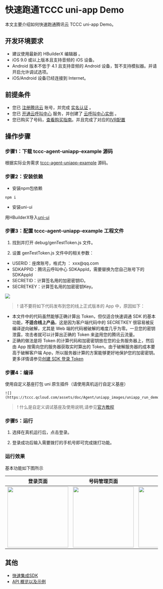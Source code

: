 # 快速跑通TCCC uni-app Demo
本文主要介绍如何快速跑通腾讯云 TCCC uni-app Demo。

## 开发环境要求
- 建议使用最新的 HBuilderX 编辑器 。
- iOS 9.0 或以上版本且支持音频的 iOS 设备。
- Android 版本不低于 4.1 且支持音频的 Android 设备，暂不支持模拟器。并请开启允许调试选项。
- iOS/Android 设备已经连接到 Internet。


## 前提条件
- 您已 [注册腾讯云](https://cloud.tencent.com/document/product/378/17985) 账号，并完成 [实名认证](https://cloud.tencent.com/document/product/378/3629) 。
- 您已 [开通云呼叫中心](https://cloud.tencent.com/document/product/679/48028#.E6.AD.A5.E9.AA.A41.EF.BC.9A.E5.87.86.E5.A4.87.E5.B7.A5.E4.BD.9C) 服务，并创建了 [云呼叫中心实例](https://cloud.tencent.com/document/product/679/48028#.E6.AD.A5.E9.AA.A42.EF.BC.9A.E5.88.9B.E5.BB.BA.E4.BA.91.E5.91.BC.E5.8F.AB.E4.B8.AD.E5.BF.83.E5.AE.9E.E4.BE.8B) 。
- 您已购买了号码，[查看购买指南](https://cloud.tencent.com/document/product/679/73526)。并且完成了对应的[IVR配置](https://cloud.tencent.com/document/product/679/73549)

## 操作步骤

[](id:step1)
### 步骤1：下载 tccc-agent-uniapp-example 源码
  根据实际业务需求 [tccc-agent-uniapp-example](https://github.com/TencentCloud/tccc-agent-uniapp-example) 源码。

[](id:step2)
### 步骤2：安装依赖

- 安装npm包依赖
```
npm i
```
- 安装uni-ui

用HBuilderX导入[uni-ui](https://ext.dcloud.net.cn/plugin?id=55)

[](id:step3)

### 步骤3：配置 tccc-agent-uniapp-example 工程文件
1. 找到并打开 debug/genTestToken.js 文件。

2. 设置 genTestToken.js 文件中的相关参数：
<ul>
  <li/>USERID：座席账号，格式为 ： xxx@qq.com
  <li/>SDKAPPID：腾讯云呼叫中心 SDKAppId，需要替换为您自己账号下的 SDKAppId
	<li/>SECRETID：计算签名用的加密密钥ID。
  <li/>SECRETKEY：计算签名用的加密密钥Key。
</ul>


![](https://tccc.qcloud.com/assets/doc/Agent/uniapp_images/gen_token.png)


> ! 请不要将如下代码发布到您的线上正式版本的 App 中，原因如下：
 - 本文件中的代码虽然能够正确计算出 Token，但仅适合快速调通 SDK 的基本功能，**不适合线上产品**，这是因为客户端代码中的 SECRETKEY 很容易被反编译逆向破解，尤其是 Web 端的代码被破解的难度几乎为零。一旦您的密钥泄露，攻击者就可以计算出正确的 Token 来盗用您的腾讯云流量。 
 - 正确的做法是将 Token 的计算代码和加密密钥放在您的业务服务器上，然后由 App 按需向您的服务器获取实时算出的 Token。由于破解服务器的成本要高于破解客户端 App，所以服务器计算的方案能够更好地保护您的加密密钥。更多详情请参见[创建 SDK 登录 Token](https://cloud.tencent.com/document/product/679/49227)


### 步骤4：编译

使用自定义基座打包 uni 原生插件（请使用真机运行自定义基座）

	![](https://tccc.qcloud.com/assets/doc/Agent/uniapp_images/uniapp_run_demo.png)

> ! 什么是自定义调试基座及使用说明,请参见[官方教程](https://uniapp.dcloud.net.cn/tutorial/run/run-app.html#customplayground)


### 步骤5：运行

1. 选择在真机运行后，点击登录。

2. 登录成功后输入需要拨打的手机号即可完成拨打功能。


### 运行效果

基本功能如下图所示

| 登录页面 | 号码管理页面 | 拨打页面 | 
|-----|-----|-----|
|<img src="https://tccc.qcloud.com/assets/doc/Agent/uniapp_images/Demo_login.jpeg" style="width:200px;height:200px">|<img src="https://tccc.qcloud.com/assets/doc/Agent/uniapp_images/Demo_number.jpeg" style="width:200px;height:200px" >|<img src="https://tccc.qcloud.com/assets/doc/Agent/uniapp_images/Demo_Call.jpeg" style="width:200px;height:200px" >|



## 其他

- [快速集成SDK](QuickStartSDK.md)
- [API 概览以及示例](api.md)